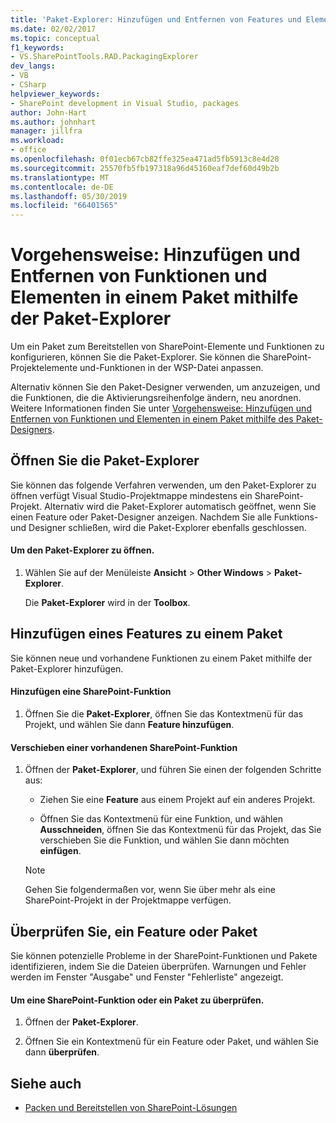 ```yaml
---
title: 'Paket-Explorer: Hinzufügen und Entfernen von Features und Elementen in Paket'
ms.date: 02/02/2017
ms.topic: conceptual
f1_keywords:
- VS.SharePointTools.RAD.PackagingExplorer
dev_langs:
- VB
- CSharp
helpviewer_keywords:
- SharePoint development in Visual Studio, packages
author: John-Hart
ms.author: johnhart
manager: jillfra
ms.workload:
- office
ms.openlocfilehash: 0f01ecb67cb82ffe325ea471ad5fb5913c8e4d28
ms.sourcegitcommit: 25570fb5fb197318a96d45160eaf7def60d49b2b
ms.translationtype: MT
ms.contentlocale: de-DE
ms.lasthandoff: 05/30/2019
ms.locfileid: "66401565"
---
```

# <a name="how-to-add-and-remove-features-and-items-to-a-package-by-using-the-packaging-explorer"></a>Vorgehensweise: Hinzufügen und Entfernen von Funktionen und Elementen in einem Paket mithilfe der Paket-Explorer
  Um ein Paket zum Bereitstellen von SharePoint-Elemente und Funktionen zu konfigurieren, können Sie die Paket-Explorer. Sie können die SharePoint-Projektelemente und-Funktionen in der WSP-Datei anpassen.

 Alternativ können Sie den Paket-Designer verwenden, um anzuzeigen, und die Funktionen, die die Aktivierungsreihenfolge ändern, neu anordnen. Weitere Informationen finden Sie unter [Vorgehensweise: Hinzufügen und Entfernen von Funktionen und Elementen in einem Paket mithilfe des Paket-Designers](../sharepoint/how-to-add-and-remove-features-and-items-to-a-package-by-using-the-package-designer.md).

## <a name="open-the-packaging-explorer"></a>Öffnen Sie die Paket-Explorer
 Sie können das folgende Verfahren verwenden, um den Paket-Explorer zu öffnen verfügt Visual Studio-Projektmappe mindestens ein SharePoint-Projekt. Alternativ wird die Paket-Explorer automatisch geöffnet, wenn Sie einen Feature oder Paket-Designer anzeigen. Nachdem Sie alle Funktions- und Designer schließen, wird die Paket-Explorer ebenfalls geschlossen.

#### <a name="to-open-the-packaging-explorer"></a>Um den Paket-Explorer zu öffnen.

1. Wählen Sie auf der Menüleiste **Ansicht** > **Other Windows** > **Paket-Explorer**.

     Die **Paket-Explorer** wird in der **Toolbox**.

## <a name="adding-a-feature-to-a-package"></a>Hinzufügen eines Features zu einem Paket
 Sie können neue und vorhandene Funktionen zu einem Paket mithilfe der Paket-Explorer hinzufügen.

#### <a name="to-add-a-sharepoint-feature"></a>Hinzufügen eine SharePoint-Funktion

1. Öffnen Sie die **Paket-Explorer**, öffnen Sie das Kontextmenü für das Projekt, und wählen Sie dann **Feature hinzufügen**.

#### <a name="to-move-an-existing-sharepoint-feature"></a>Verschieben einer vorhandenen SharePoint-Funktion

1. Öffnen der **Paket-Explorer**, und führen Sie einen der folgenden Schritte aus:

    - Ziehen Sie eine **Feature** aus einem Projekt auf ein anderes Projekt.

    - Öffnen Sie das Kontextmenü für eine Funktion, und wählen **Ausschneiden**, öffnen Sie das Kontextmenü für das Projekt, das Sie verschieben Sie die Funktion, und wählen Sie dann möchten **einfügen**.

    > [!NOTE]
    > Gehen Sie folgendermaßen vor, wenn Sie über mehr als eine SharePoint-Projekt in der Projektmappe verfügen.

## <a name="validate-a-feature-or-package"></a>Überprüfen Sie, ein Feature oder Paket
 Sie können potenzielle Probleme in der SharePoint-Funktionen und Pakete identifizieren, indem Sie die Dateien überprüfen. Warnungen und Fehler werden im Fenster "Ausgabe" und Fenster "Fehlerliste" angezeigt.

#### <a name="to-validate-a-sharepoint-feature-or-package"></a>Um eine SharePoint-Funktion oder ein Paket zu überprüfen.

1. Öffnen der **Paket-Explorer**.

2. Öffnen Sie ein Kontextmenü für ein Feature oder Paket, und wählen Sie dann **überprüfen**.

## <a name="see-also"></a>Siehe auch
- [Packen und Bereitstellen von SharePoint-Lösungen](../sharepoint/packaging-and-deploying-sharepoint-solutions.md)
